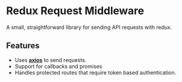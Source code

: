 # Redux Request Middleware

A small, straightforward library for sending API requests with redux. 

## Features

 - Uses [**axios**](https://github.com/axios/axios) to send requests.
 - Support for callbacks and promises
 - Handles protected routes that require token based authentication.